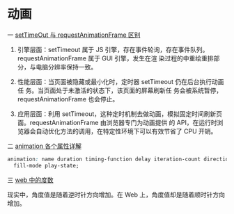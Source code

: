 <!--
 * @Author: TerryMin
 * @Date: 2023-02-02 18:53:35
 * @LastEditors: TerryMin
 * @LastEditTime: 2023-02-17 15:15:43
 * @Description: file not
-->

# 动画

一 [setTimeOut 与 requestAnimationFrame 区别](https://blog.csdn.net/weixin_40851188/article/details/89669416)

1. 引擎层面：setTimeout 属于 JS 引擎，存在事件轮询，存在事件队列。requestAnimationFrame 属于 GUI 引擎，发生在渲 染过程的中重绘重排部分，与电脑分辨率保持一致。

2. 性能层面：当页面被隐藏或最小化时，定时器 setTimeout 仍在后台执行动画任 务。当页面处于未激活的状态下，该页面的屏幕刷新任 务会被系统暂停，requestAnimationFrame 也会停止。

3. 应用层面：利用 setTimeout，这种定时机制去做动画，模拟固定时间刷新页面。requestAnimationFrame 由浏览器专门为动画提供 的 API，在运行时浏览器会自动优化方法的调用，在特定性环境下可以有效节省了 CPU 开销。

二 [animation 各个属性详解](https://blog.csdn.net/aSuncat/article/details/52588078)

```css
animation: name duration timing-function delay iteration-count direction
  fill-mode play-state;
```

三 [web 中的度数](https://zhuanlan.zhihu.com/p/42323283)

现实中，角度值是随着逆时针方向增加。在 Web 上，角度值却是随着顺时针方向增加。
